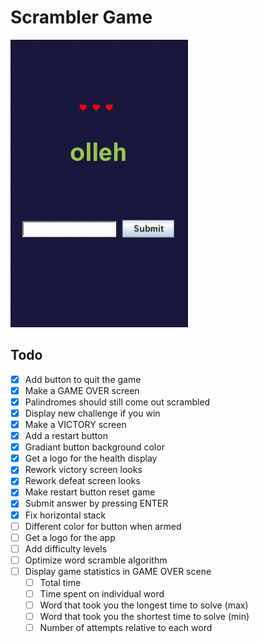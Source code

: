 # Scrambler Game

![example of how the project looks in action!](fail.gif)

## Todo
- [x] Add button to quit the game
- [x] Make a GAME OVER screen
- [X] Palindromes should still come out scrambled
- [X] Display new challenge if you win
- [x] Make a VICTORY screen
- [x] Add a restart button
- [x] Gradiant button background color
- [x] Get a logo for the health display
- [X] Rework victory screen looks
- [X] Rework defeat screen looks
- [X] Make restart button reset game
- [X] Submit answer by pressing ENTER
- [X] Fix horizontal stack
- [ ] Different color for button when armed
- [ ] Get a logo for the app
- [ ] Add difficulty levels
- [ ] Optimize word scramble algorithm
- [ ] Display game statistics in GAME OVER scene
  - [ ] Total time
  - [ ] Time spent on individual word
  - [ ] Word that took you the longest time to solve (max)
  - [ ] Word that took you the shortest time to solve (min)
  - [ ] Number of attempts relative to each word
